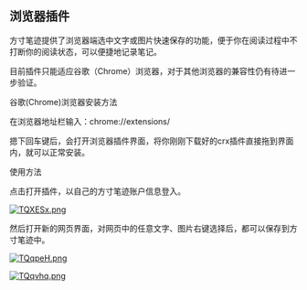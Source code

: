 ## 浏览器插件



方寸笔迹提供了浏览器端选中文字或图片快速保存的功能，便于你在阅读过程中不打断你的阅读状态，可以便捷地记录笔记。

目前插件只能适应谷歌（Chrome）浏览器，对于其他浏览器的兼容性仍有待进一步验证。



谷歌(Chrome)浏览器安装方法

在浏览器地址栏输入：chrome://extensions/

摁下回车键后，会打开浏览器插件界面，将你刚刚下载好的crx插件直接拖到界面内，就可以正常安装。



使用方法

点击打开插件，以自己的方寸笔迹账户信息登入。

[![TQXESx.png](https://s4.ax1x.com/2021/12/22/TQXESx.png)](https://imgtu.com/i/TQXESx)

然后打开新的网页界面，对网页中的任意文字、图片右键选择后，都可以保存到方寸笔迹中。

[![TQqpeH.png](https://s4.ax1x.com/2021/12/22/TQqpeH.png)](https://imgtu.com/i/TQqpeH)

[![TQqvhq.png](https://s4.ax1x.com/2021/12/22/TQqvhq.png)](https://imgtu.com/i/TQqvhq)